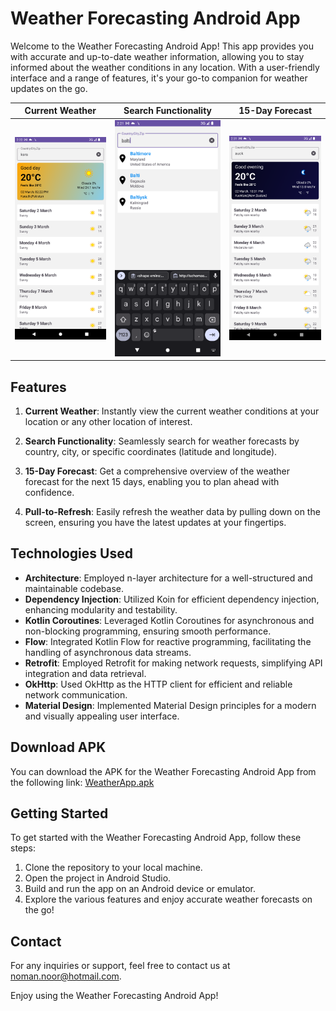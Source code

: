 # Weather Forecasting Android App

Welcome to the Weather Forecasting Android App! This app provides you with accurate and up-to-date weather information, allowing you to stay informed about the weather conditions in any location. With a user-friendly interface and a range of features, it's your go-to companion for weather updates on the go.

| Current Weather | Search Functionality | 15-Day Forecast |
| --- | --- | --- |
| ![Current Weather](screenshots/day.png) | ![Search Functionality](screenshots/search.png) | ![15-Day Forecast](screenshots/night.png) |



## Features

1. **Current Weather**: Instantly view the current weather conditions at your location or any other location of interest.

2. **Search Functionality**: Seamlessly search for weather forecasts by country, city, or specific coordinates (latitude and longitude).

3. **15-Day Forecast**: Get a comprehensive overview of the weather forecast for the next 15 days, enabling you to plan ahead with confidence.

4. **Pull-to-Refresh**: Easily refresh the weather data by pulling down on the screen, ensuring you have the latest updates at your fingertips.

## Technologies Used

- **Architecture**: Employed n-layer architecture for a well-structured and maintainable codebase.
- **Dependency Injection**: Utilized Koin for efficient dependency injection, enhancing modularity and testability.
- **Kotlin Coroutines**: Leveraged Kotlin Coroutines for asynchronous and non-blocking programming, ensuring smooth performance.
- **Flow**: Integrated Kotlin Flow for reactive programming, facilitating the handling of asynchronous data streams.
- **Retrofit**: Employed Retrofit for making network requests, simplifying API integration and data retrieval.
- **OkHttp**: Used OkHttp as the HTTP client for efficient and reliable network communication.
- **Material Design**: Implemented Material Design principles for a modern and visually appealing user interface.

## Download APK

You can download the APK for the Weather Forecasting Android App from the following link: [WeatherApp.apk](https://drive.google.com/file/d/1fRV6Cm9-ZML-EwYdSHMDCuQ2VtCoXJvN/view?usp=sharing)

## Getting Started

To get started with the Weather Forecasting Android App, follow these steps:

1. Clone the repository to your local machine.
2. Open the project in Android Studio.
3. Build and run the app on an Android device or emulator.
4. Explore the various features and enjoy accurate weather forecasts on the go!



## Contact

For any inquiries or support, feel free to contact us at noman.noor@hotmail.com.

Enjoy using the Weather Forecasting Android App!
